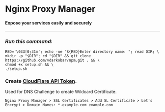 # Nginx Proxy Manager
#### Expose your services easily and securely
---
  
### *Run this command*:
```
RED='\033[0;31m'; echo -ne "${RED}Enter directory name: "; read DIR; \
mkdir -p "$DIR"; cd "$DIR" && git clone https://github.com/vdarkobar/npm.git . && \
chmod +x setup.sh && \
./setup.sh
```
  
### Create <a href="https://dash.cloudflare.com/profile/api-tokens">CloudFlare API Token</a>. 

Used for DNS Challenge to create Wildcard Certificate.
```
Nginx Proxy Manager > SSL Certificates > Add SL Certificate > Let's Encrypt > Domain Names: *.example.com example.com
```
